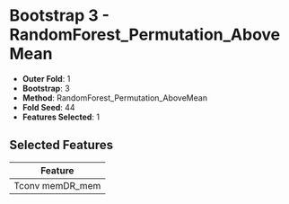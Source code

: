 # Bootstrap 3 - RandomForest_Permutation_AboveMean

- **Outer Fold**: 1
- **Bootstrap**: 3
- **Method**: RandomForest_Permutation_AboveMean
- **Fold Seed**: 44
- **Features Selected**: 1

## Selected Features

| Feature |
|---------|
| Tconv memDR_mem |
